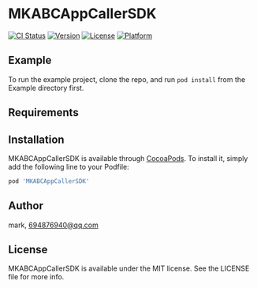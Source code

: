 # MKABCAppCallerSDK

[![CI Status](https://img.shields.io/travis/mark/MKABCAppCallerSDK.svg?style=flat)](https://travis-ci.org/mark/MKABCAppCallerSDK)
[![Version](https://img.shields.io/cocoapods/v/MKABCAppCallerSDK.svg?style=flat)](https://cocoapods.org/pods/MKABCAppCallerSDK)
[![License](https://img.shields.io/cocoapods/l/MKABCAppCallerSDK.svg?style=flat)](https://cocoapods.org/pods/MKABCAppCallerSDK)
[![Platform](https://img.shields.io/cocoapods/p/MKABCAppCallerSDK.svg?style=flat)](https://cocoapods.org/pods/MKABCAppCallerSDK)

## Example

To run the example project, clone the repo, and run `pod install` from the Example directory first.

## Requirements

## Installation

MKABCAppCallerSDK is available through [CocoaPods](https://cocoapods.org). To install
it, simply add the following line to your Podfile:

```ruby
pod 'MKABCAppCallerSDK'
```

## Author

mark, 694876940@qq.com

## License

MKABCAppCallerSDK is available under the MIT license. See the LICENSE file for more info.
